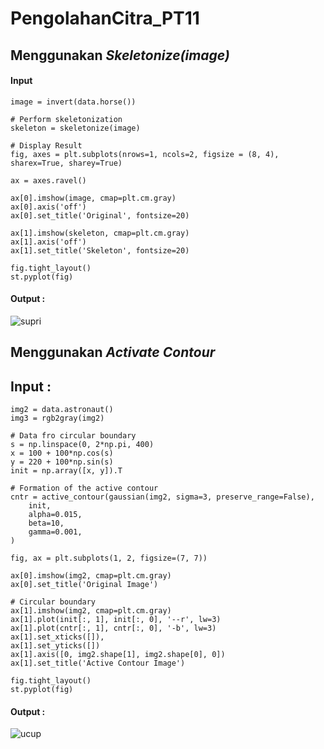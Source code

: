 # PengolahanCitra_PT11

## Menggunakan *Skeletonize(image)*

#### Input
```
image = invert(data.horse())
```

```
# Perform skeletonization
skeleton = skeletonize(image)
```

```
# Display Result
fig, axes = plt.subplots(nrows=1, ncols=2, figsize = (8, 4), sharex=True, sharey=True)

ax = axes.ravel()

ax[0].imshow(image, cmap=plt.cm.gray)
ax[0].axis('off')
ax[0].set_title('Original', fontsize=20)

ax[1].imshow(skeleton, cmap=plt.cm.gray)
ax[1].axis('off')
ax[1].set_title('Skeleton', fontsize=20)

fig.tight_layout()
st.pyplot(fig)
```
#### Output : 
![supri](https://github.com/alethea02/PengolahanCitra_PT11/assets/115609625/234ffe0c-1fb5-496c-ba0a-5dda78bfdb72)

## Menggunakan *Activate Contour*

## Input : 
```
img2 = data.astronaut()
img3 = rgb2gray(img2)
```

```
# Data fro circular boundary
s = np.linspace(0, 2*np.pi, 400)
x = 100 + 100*np.cos(s)
y = 220 + 100*np.sin(s)
init = np.array([x, y]).T
```

```
# Formation of the active contour
cntr = active_contour(gaussian(img2, sigma=3, preserve_range=False),
    init,
    alpha=0.015,
    beta=10,
    gamma=0.001,
)
```

```
fig, ax = plt.subplots(1, 2, figsize=(7, 7))
```

```
ax[0].imshow(img2, cmap=plt.cm.gray)
ax[0].set_title('Original Image')
```

```
# Circular boundary
ax[1].imshow(img2, cmap=plt.cm.gray)
ax[1].plot(init[:, 1], init[:, 0], '--r', lw=3)
ax[1].plot(cntr[:, 1], cntr[:, 0], '-b', lw=3)
ax[1].set_xticks([]), 
ax[1].set_yticks([])
ax[1].axis([0, img2.shape[1], img2.shape[0], 0])
ax[1].set_title('Active Contour Image')
```

```
fig.tight_layout()
st.pyplot(fig)
```

#### Output : 
![ucup](https://github.com/alethea02/PengolahanCitra_PT11/assets/115609625/f16e091d-97a4-4ee0-8b6e-bf4f762aa6f1)
